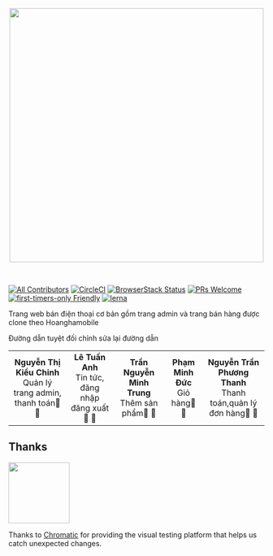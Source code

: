 <p align="center">
  <a href="https://codesandbox.io">
    <img src="	https://hoanghamobile.com/Content/web/img/logo-text.png" height="500px">
  </a>
</p>

&nbsp;

[![All Contributors](https://img.shields.io/badge/all_contributors-153-orange.svg?style=flat-square)](#contributors-)
[![CircleCI](https://circleci.com/gh/codesandbox/codesandbox-client.svg?style=svg)](https://circleci.com/gh/codesandbox/codesandbox-client)
[![BrowserStack Status](https://www.browserstack.com/automate/badge.svg?badge_key=cVJuczlJWUtqWXhIbFN1ZjVQekF4NzNsd3phNEZRaGlWU0pHYVVkdGRFWT0tLXFtTVhaOWRySmN0ZG5QVDNDQ0g5Z0E9PQ==--79fe3eae4f149a400d396c9b12d3988f685785cf)](https://www.browserstack.com/automate/public-build/cVJuczlJWUtqWXhIbFN1ZjVQekF4NzNsd3phNEZRaGlWU0pHYVVkdGRFWT0tLXFtTVhaOWRySmN0ZG5QVDNDQ0g5Z0E9PQ==--79fe3eae4f149a400d396c9b12d3988f685785cf)
[![PRs Welcome](https://img.shields.io/badge/PRs-welcome-brightgreen.svg?style=flat-square)](http://makeapullrequest.com)
[![first-timers-only Friendly](https://img.shields.io/badge/first--timers--only-friendly-blue.svg)](http://www.firsttimersonly.com/)
[![lerna](https://img.shields.io/badge/maintained%20with-lerna-cc00ff.svg)](https://lerna.js.org/)

Trang web bán điện thoại cơ bản gồm trang admin và trang bán hàng
được clone theo Hoanghamobile

Đường dẫn tuyệt đối chỉnh sửa lại đường dẫn
<!-- ALL-CONTRIBUTORS-LIST:START - Do not remove or modify this section -->
<!-- prettier-ignore-start -->
<!-- markdownlint-disable -->
<table>
  <tr>
    <td align="center"><b>Nguyễn Thị Kiều Chinh</b></sub><br><a>Quản lý trang admin, thanh toán💬</a> <a>📝</a>  </td>
   <td align="center"><b>Lê Tuấn Anh</b></sub><br><a>Tin tức, đăng nhập đăng xuất💬</a> <a>📝</a>  </td>
   <td align="center"><b>Trần Nguyễn Minh Trung</b></sub><br><a>Thêm sản phẩm💬</a> <a>📝</a>  </td>
   <td align="center"><b>Phạm Minh Đức</b></sub><br><a >Giỏ hàng💬</a> <a>📝</a>  </td>
   <td align="center"><b>Nguyễn Trần Phương Thanh</b></sub><br><a >Thanh toán,quản lý đơn hàng💬</a> <a>📝</a>  </td>
  </tr>
</table>

<!-- markdownlint-enable -->
<!-- prettier-ignore-end -->

<!-- ALL-CONTRIBUTORS-LIST:END -->

## Thanks

<a href="https://www.chromaticqa.com/"><img src="https://cdn-images-1.medium.com/letterbox/147/36/50/50/1*oHHjTjInDOBxIuYHDY2gFA.png?source=logoAvatar-d7276495b101---37816ec27d7a" width="120"/></a>

Thanks to [Chromatic](https://www.chromaticqa.com/) for providing the visual
testing platform that helps us catch unexpected changes.
